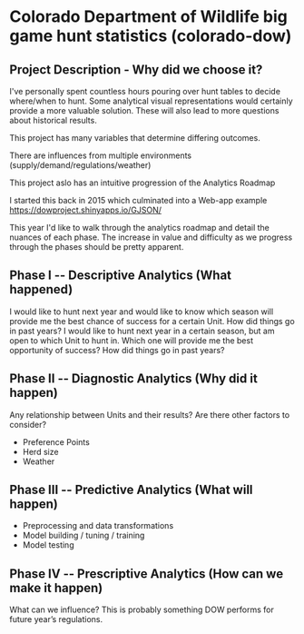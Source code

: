 # Colorado Department of Wildlife big game hunt statistics (colorado-dow)
## Project Description - Why did we choose it?
I've personally spent countless hours pouring over hunt tables to decide where/when to hunt. Some analytical visual representations would certainly provide a more valuable solution. These will also lead to more questions about historical results.

This project has many variables that determine differing outcomes.

There are influences from multiple environments (supply/demand/regulations/weather)

This project aslo has an intuitive progression of the Analytics Roadmap

I started this back in 2015 which culminated into a Web-app example
https://dowproject.shinyapps.io/GJSON/

This year I'd like to walk through the analytics roadmap and detail the nuances of each phase.  The increase in value and difficulty as we progress through the phases should be pretty apparent.

## Phase I -- Descriptive Analytics (What happened)
I would like to hunt next year and would like to know which season will provide me the best chance of success for a certain Unit.  How did things go in past years?
I would like to hunt next year in a certain season, but am open to which Unit to hunt in. Which one will provide me the best opportunity of success? How did things go in past years?

## Phase II -- Diagnostic Analytics (Why did it happen)
Any relationship between Units and their results?
Are there other factors to consider?
* Preference Points
* Herd size
* Weather

## Phase III -- Predictive Analytics (What will happen)
* Preprocessing and data transformations
* Model building / tuning / training
* Model testing

## Phase IV -- Prescriptive Analytics (How can we make it happen)
What can we influence? This is probably something DOW performs for future year’s regulations.
